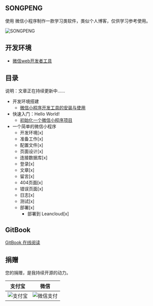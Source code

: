 ## SONGPENG

使用 微信小程序制作一款学习类软件，类似个人博客，仅供学习参考使用。

![SONGPENG](http://odhng6tv1.bkt.clouddn.com/SONGPENG.png)

## 开发环境

- [微信web开发者工具](https://mp.weixin.qq.com/debug/wxadoc/dev/devtools/download.html)

## 目录

说明：文章正在持续更新中......

- 开发环境搭建
    - [微信小程序开发工具的安装与使用](https://github.com/iamsongpeng/song/blob/master/book/1.1%20%E5%BE%AE%E4%BF%A1web%E5%BC%80%E5%8F%91%E8%80%85%E5%B7%A5%E5%85%B7%E5%AE%89%E8%A3%85%E5%8F%8A%E4%BD%BF%E7%94%A8.md)
- 快速入门：Hello World!
    - [初始化一个微信小程序项目](https://github.com/iamsongpeng/song/blob/master/book/2.1-%E5%88%9D%E5%A7%8B%E5%8C%96%E4%B8%80%E4%B8%AA%E5%BE%AE%E4%BF%A1%E5%B0%8F%E7%A8%8B%E5%BA%8F%E9%A1%B9%E7%9B%AE.md)
- 一个简单的微信小程序
    - 开发环境[x]
    - 准备工作[x]
    - 配置文件[x]
    - 页面设计[x]
    - 连接数据库[x]
    - 登录[x]
    - 文章[x]
    - 留言[x]
    - 404页面[x]
    - 错误页面[x]
    - 日志[x]
    - 测试[x]
    - 部署[x]
        - 部署到 Leancloud[x]

## GitBook

[GitBook 在线阅读]()

## 捐赠

您的捐赠，是我持续开源的动力。

支付宝 | 微信
------|------
![支付宝](http://odhng6tv1.bkt.clouddn.com/alipay.jpg) | ![微信支付](http://odhng6tv1.bkt.clouddn.com/wechatpay.png)
